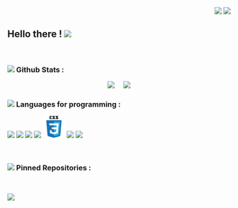 
<p align="center"><a href="https://_Go_Cracy_GO_Stupid">
 </p>
 <p align="right">
  <a href="https://www.linkedin.com/in/syam-sv-527690216/"><img src="https://raw.githubusercontent.com/syamsv/syamsv/main/linkedin-64.png" width=21 ></a>
   <a href="https://twitter.com/SyamSv/"><img src="https://raw.githubusercontent.com/syamsv/syamsv/06d5e527ed143664109ce5126000a1833a4e0ee0/twitter.svg" width=21/></a>
  </p>

<h2>Hello there !  <img src="https://raw.githubusercontent.com/syamsv/syamsv/main/3c389fa48580c0323be2c13002fd7824.gif" width=35> </h2>

<br>
<h3><img src="https://raw.githubusercontent.com/syamsv/syamsv/main/1f4c8.png" width=20> Github Stats :</h3>
<p align="center"><a href="https://github.com/syamsv">
<img height="165" src="https://github-readme-stats.vercel.app/api?username=syamsv&show_icons=true&theme=radical&layout=compact&hide_border=true" /></a>
 &nbsp;&nbsp;&nbsp;
<a href="https://github.com/syamsv"><img src="https://github-readme-stats.vercel.app/api/top-langs/?username=syamsv&layout=compact&theme=radical&hide_border=true" height=160/>
</a>
 </p>
 <h3><img src ="https://raw.githubusercontent.com/syamsv/syamsv/main/icons8-programming-48.png" width=20> Languages for programming :</h3>
 <p>
 <img src ="https://raw.githubusercontent.com/syamsv/syamsv/main/cpp_logo.png" width=50>
 <img src ="https://raw.githubusercontent.com/syamsv/syamsv/709ef52742530c2123890dc44a9e8771fa4002ea/bash-original.svg" width=50>
 <img src ="https://raw.githubusercontent.com/syamsv/syamsv/fc8a283462042c15bab36a785278e92aacc90384/python-original.svg" width=50>
 <img src ="https://raw.githubusercontent.com/syamsv/syamsv/fc8a283462042c15bab36a785278e92aacc90384/html5-original-wordmark.svg" width=50>
  <img src ="https://raw.githubusercontent.com/devicons/devicon/00f02ef57fb7601fd1ddcc2fe6fe670fef3ae3e4/icons/css3/css3-original-wordmark.svg" width=50>
 <img src ="javascript-39403.png" width=70>
  <img src ="golang.png" width=40>
 </p><br>
 <h3><img src="https://github.githubassets.com/images/icons/emoji/unicode/1f4cc.png" width=20> Pinned Repositories :</h3>
 <br><p><a href ="https://github.com/syamsv/PyOsint">
<img src= "https://github-readme-stats.vercel.app/api/pin/?username=syamsv&repo=PyOsint&show_icons=true&theme=radical&layout=compact&hide_border=true"></a>
&nbsp;&nbsp;&nbsp;&nbsp;<a href ="https://github.com/syamsv/Nemo">
</a>
 </p>
<p align="right">
 
 </p>
